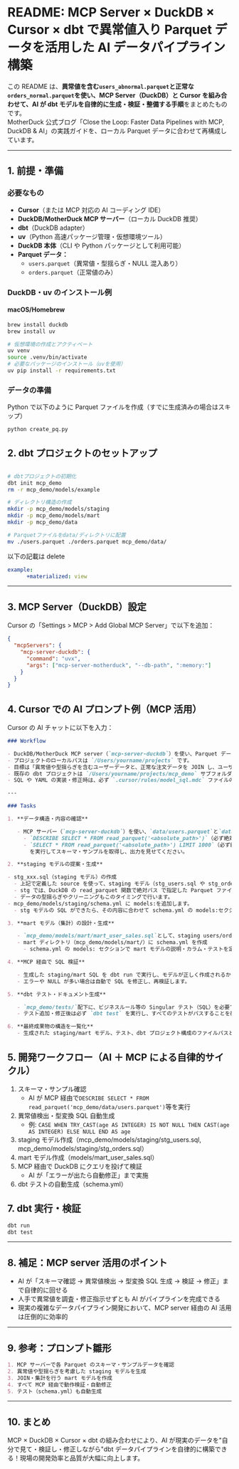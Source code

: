 # README: MCP Server × DuckDB × Cursor × dbt で異常値入り Parquet データを活用した AI データパイプライン構築

この README は、**異常値を含む`users_abnormal.parquet`と正常な`orders_normal.parquet`を使い、MCP Server（DuckDB）と Cursor を組み合わせて、AI が dbt モデルを自律的に生成・検証・整備する手順**をまとめたものです。  
MotherDuck 公式ブログ「Close the Loop: Faster Data Pipelines with MCP, DuckDB & AI」の実践ガイドを、ローカル Parquet データに合わせて再構成しています。

---

## 1. 前提・準備

### 必要なもの

- **Cursor**（または MCP 対応の AI コーディング IDE）
- **DuckDB/MotherDuck MCP サーバー**（ローカル DuckDB 推奨）
- **dbt**（DuckDB adapter）
- **uv**（Python 高速パッケージ管理・仮想環境ツール）
- **DuckDB 本体**（CLI や Python パッケージとして利用可能）
- **Parquet データ：**
  - `users.parquet`（異常値・型揺らぎ・NULL 混入あり）
  - `orders.parquet`（正常値のみ）

### DuckDB・uv のインストール例

#### macOS/Homebrew

```sh
brew install duckdb
brew install uv

# 仮想環境の作成とアクティベート
uv venv
source .venv/bin/activate
# 必要なパッケージのインストール（uvを使用）
uv pip install -r requirements.txt
```

### データの準備

Python で以下のように Parquet ファイルを作成（すでに生成済みの場合はスキップ）

```txt
python create_pq.py
```

## 2. dbt プロジェクトのセットアップ

```sh

# dbtプロジェクトの初期化
dbt init mcp_demo
rm -r mcp_demo/models/example

# ディレクトリ構造の作成
mkdir -p mcp_demo/models/staging
mkdir -p mcp_demo/models/mart
mkdir -p mcp_demo/data

# Parquetファイルをdata/ディレクトリに配置
mv ./users.parquet ./orders.parquet mcp_demo/data/
```

以下の記載は delete

```yml:dbt_project.yml
example:
      +materialized: view
```

---

## 3. MCP Server（DuckDB）設定

Cursor の「Settings > MCP > Add Global MCP Server」で以下を追加：

```json
{
  "mcpServers": {
    "mcp-server-duckdb": {
      "command": "uvx",
      "args": ["mcp-server-motherduck", "--db-path", ":memory:"]
    }
  }
}
```

## 4. Cursor での AI プロンプト例（MCP 活用）

Cursor の AI チャットに以下を入力：

```markdown
### Workflow

- DuckDB/MotherDuck MCP server（`mcp-server-duckdb`）を使い、Parquet データの構造やサンプルをプレビューしてください。
- プロジェクトのローカルパスは `/Users/yourname/projects` です。
- 目標は「異常値や型揺らぎを含むユーザーデータと、正常な注文データを JOIN し、ユーザーごとの購入集計 mart を dbt モデルで作成・検証」することです。
- 既存の dbt プロジェクトは `/Users/yourname/projects/mcp_demo` サブフォルダにあります。
- SQL や YAML の実装・修正時は、必ず `.cursor/rules/model_sql.mdc` ファイルのルールに従ってください。

---

### Tasks

1. **データ構造・内容の確認**

   - MCP サーバー（`mcp-server-duckdb`）を使い、`data/users.parquet`と`data/orders.parquet`について
     - `DESCRIBE SELECT * FROM read_parquet('<absolute_path>')`（必ず絶対パスで指定してください。例: `/Users/yourname/projects/mcp_demo/data/users.parquet`）
     - `SELECT * FROM read_parquet('<absolute_path>') LIMIT 1000`（必ず絶対パスで指定してください。例: `/Users/yourname/projects/mcp_demo/data/orders.parquet`）
       を実行してスキーマ・サンプルを取得し、出力を見せてください。

2. **staging モデルの提案・生成**

- stg_xxx.sql（staging モデル）の作成
  - 上記で定義した source を使って、staging モデル（stg_users.sql や stg_orders.sql）を書きます。
  - stg では、DuckDB の read_parquet 関数で絶対パス で指定した Parquet ファイルを参照します。
  - データの型揺らぎやクリーニングもこのタイミングで行います。
- mcp_demo/models/staging/schema.yml に models:を追加します。
  - stg モデルの SQL ができたら、その内容に合わせて schema.yml の models:セクションにカラム説明やテスト（not_null, unique など）を追加します。

3. **mart モデル（集計）の設計・生成**

   - `mcp_demo/models/mart/mart_user_sales.sql`として、staging users/orders を user_id で JOIN し、ユーザーごとの合計購入金額・注文回数を集計する SQL を作成してください。
   - mart ディレクトリ（mcp_demo/models/mart/）に schema.yml を作成
     - schema.yml の models: セクションで mart モデルの説明・カラム・テストを定義

4. **MCP 経由で SQL 検証**

   - 生成した staging/mart SQL を dbt run で実行し、モデルが正しく作成されるか・型エラーや JOIN 不整合がないか確認します。
   - エラーや NULL が多い場合は自動で SQL を修正し、再検証します。

5. **dbt テスト・ドキュメント生成**

   - `mcp_demo/tests/`配下に、ビジネスルール等の Singular テスト（SQL）を必要であれば追加します。
   - テスト追加・修正後は必ず `dbt test` を実行し、すべてのテストがパスすることを確認します。

6. **最終成果物の構造を一覧化**
   - 生成された staging/mart モデル、テスト、dbt プロジェクト構成のファイルパスと役割を一覧で説明してください。
```

## 5. 開発ワークフロー（AI ＋ MCP による自律的サイクル）

1. スキーマ・サンプル確認
   - AI が MCP 経由で`DESCRIBE SELECT * FROM read_parquet('mcp_demo/data/users.parquet')`等を実行
2. 異常値検出・型変換 SQL 自動生成
   - 例: `CASE WHEN TRY_CAST(age AS INTEGER) IS NOT NULL THEN CAST(age AS INTEGER) ELSE NULL END AS age`
3. staging モデル作成（mcp_demo/models/staging/stg_users.sql, mcp_demo/models/staging/stg_orders.sql）
4. mart モデル作成（models/mart_user_sales.sql）
5. MCP 経由で DuckDB にクエリを投げて検証
   - AI が「エラーが出たら自動修正」まで実施
6. dbt テストの自動生成（schema.yml）

## 7. dbt 実行・検証

```sh
dbt run
dbt test
```

---

## 8. 補足：MCP server 活用のポイント

- AI が「スキーマ確認 → 異常値検出 → 型変換 SQL 生成 → 検証 → 修正」まで自律的に回せる
- 人手で異常値を調査・修正指示せずとも AI がパイプラインを完成できる
- 現実の複雑なデータパイプライン開発において、MCP server 経由の AI 活用は圧倒的に効率的

---

## 9. 参考：プロンプト雛形

```markdown
1. MCP サーバーで各 Parquet のスキーマ・サンプルデータを確認
2. 異常値や型揺らぎを考慮した staging モデルを生成
3. JOIN・集計を行う mart モデルを作成
4. すべて MCP 経由で動作検証・自動修正
5. テスト（schema.yml）も自動生成
```

---

## 10. まとめ

MCP × DuckDB × Cursor × dbt の組み合わせにより、AI が現実のデータを"自分で見て・検証し・修正しながら"dbt データパイプラインを自律的に構築できる！現場の開発効率と品質が大幅に向上します。
